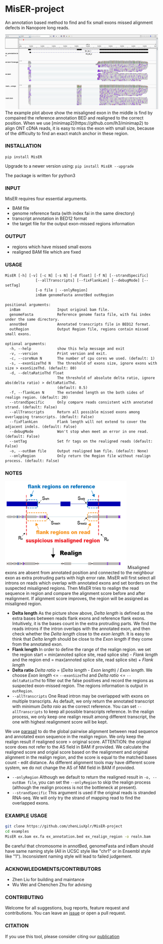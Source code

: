 # MisER-project
An annotation based method to find and fix small exons missed alignment defects in Nanopore long reads.

<img src="examples/pictures/ex1.png" width=800>
The example plot above show the misaligned exon in the middle is find by compaired the reference annotation BED and realigned to the correct position. When we use [minimap2](https://github.com/lh3/minimap2) to align ONT cDNA reads, it is easy to miss the exon with small size, because of the difficulty to find an exact match anchor in these region.

### INSTALLATION

`pip install MisER`

Upgrade to a newer version using:
`pip install MisER --upgrade`

The package is written for python3

### INPUT

MisER requires four essential arguments.
- BAM file
- genome reference fasta (with index fai in the same directory)
- transcript annotation in BED12 format
- the target file for the output exon-missed regions information 

### OUTPUT
- regions which have missed small exons
- realigned BAM file which are fixed 

### USAGE
```
MisER [-h] [-v] [-c N] [-s N] [-d float] [-f N] [--strandSpecific]
              [--allTranscripts] [--fixFlankLen] [--debugMode] [--setTag]
              [-o file | --onlyRegion]
              inBam genomeFasta annotBed outRegion

positional arguments:
  inBam                 Input original bam file.
  genomeFasta           Reference genome fasta file, with fai index under the same directory.
  annotBed              Annotated transcripts file in BED12 format.
  outRegion             Output Region file, regions contain missed small exons.

optional arguments:
  -h, --help            show this help message and exit
  -v, --version         Print version and exit.
  -c, --coreNum N       The number of cpu cores we used. (default: 1)
  -s, --exonSizeThd N   The threshold of exons size, ignore exons with size > exonSizeThd. (default: 80)
  -d, --deltaRatioThd float
                        The threshold of absolute delta ratio, ignore abs(delta ratio) > deltaRatioThd.
                        (default: 0.5)
  -f, --flankLen N      The extended length on the both sides of realign region. (default: 20)
  --strandSpecific      Only compare reads consistent with annotated strand. (default: False)
  --allTranscripts      Return all possible missed exons among overlapping transcripts. (default: False)
  --fixFlankLen         Flank length will not extend to cover the adjacent indels. (default: False)
  --debugMode           Won't stop when meet an error in one read. (default: False)
  --setTag              Set fr tags on the realigned reads (default: False)
  -o, --outBam file     Output realigned bam file. (default: None)
  --onlyRegion          Only return the Region file without realign process. (default: False)

```

### NOTES
<img src="examples/pictures/illustrator.png" width=400>
Misaligned exons are absent from annotated position and connected to the neighbour exon as extra protruding parts with high error rate. MisER will first select all introns on reads which overlap with annotated exons and set borders on the suspected misaligned regions. Then MisER tries to realign the read sequence in region and compare the alignment score before and after realignment. If alignment score improves, the region will be assigned as misaligned region.

- **Delta length** As the picture show above, *Delta length* is defined as the extra bases between reads flank exons and reference flank exons. Intuitively, it is the bases count in the extra protruding parts. We find the reads introns if the intron overlaps with the annotated exon, and then check whether the *Delta length* close to the *exon length*. It is easy to think that *Delta length* should be close to the *Exon length* if they come from the annotated exon.
- **Flank length** In order to define the range of the realign region. we set the region start = min(annoted splice site, read splice site) - *Flank length* and the region end = max(annoted splice site, read splice site) + *Flank length*
- **Delta ratio** *Delta ratio* = (*Delta length* - *Exon length*) / *Exon length*. We choose *Exon length* <= `--exonSizeThd` and *Delta ratio* <= `--deltaRatioThd` to filter out the false positives and record the regions as suspected exon-missed region. The regions information is output in `outRegion`.
- `--allTranscripts` One Read intron may be overlapped with exons on multiple transcripts. As default, we only return the annotated transcript with minimum *Delta raio* as the correct reference. You can set `--allTranscripts` to keep all possible transcripts reference. In the realign process, we only keep one realign result among different transcript, the one with highest realignment score will be kept.

We use [parasail](https://github.com/jeffdaily/parasail-python) to do the global pairwise alignment between read sequence and annotated exon sequence in the realign region. We only keep the realign result if realigned score > original score. 
ATTENTION: the original score does not refer to the AS field in BAM if provided. We calculate the realigned score and origial score based on the realignment and original alignment in the realign region, and the score is equal to the matched bases count - edit distance. As different alignment tools may have different score system, we do not change the AS of NM field in BAM if provided.
- `--onlyRegion` Although we default to return the realigned result in `-o, --outBam file`, you can set the `--onlyRegion` to skip the realign process (although the realign process is not the bottleneck at present).
- `--strandSpecific` This argument is used if the original reads is stranded RNA-seq. We will only try the strand of mapping read to find the overlapped exons.

### EXAMPLE USAGE
```bash
git clone https://github.com/zhenLiuXplr/MisER-project
cd examples
MisER ex.bam ex.fa ex_annotation.bed ex_realign_region -o realn.bam
```
Be careful that chromosome in annotBed, genomeFasta and inBam should have same naming style (All in UCSC style like "chr1" or in Ensembl style like "1"). Inconsistent naming style will lead to failed judgement.

### ACKNOWLEDGMENTS/CONTRIBUTORS
- Zhen Liu for building and maintance
- Wu Wei and Chenchen Zhu for advising

### CONTRIBUTING
Welcome for all suggestions, bug reports, feature request and contributions. You can leave an [issue](https://github.com/zhenLiuXplr/MisER-project/issues) or open a pull request.

### CITATION
If you use this tool, please consider citing our [publication]()
